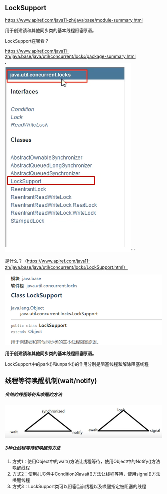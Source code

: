 ## LockSupport

https://www.apiref.com/java11-zh/java.base/module-summary.html

用于创建锁和其他同步类的基本线程阻塞原语。



LockSupport在哪看？

https://www.apiref.com/java11-zh/java.base/java/util/concurrent/locks/package-summary.html

![1616120530(1)](images\1616120530(1).jpg)```

是什么？（https://www.apiref.com/java11-zh/java.base/java/util/concurrent/locks/LockSupport.html）

![1616122249](images\1616122249.jpg)

**用于创建锁和其他同步类的基本线程阻塞原语。**

LockSupport中的park()和unpark()的作用分别是阻塞线程和解除阻塞线程



## 线程等待唤醒机制(wait/notify)

##### 传统的线程等待和唤醒的方法

![16161226211](images\16161226211.jpg)

##### 3种让线程等待和唤醒的方法

1. 方式1：使用Object中的wait()方法让线程等待，使用Object中的Notify()方法唤醒线程
2. 方式2：使用JUC包中Condition的await()方法让线程等待，使用signal()方法唤醒线程
3. 方式3：LockSupport类可以阻塞当前线程以及唤醒指定被阻塞的线程









